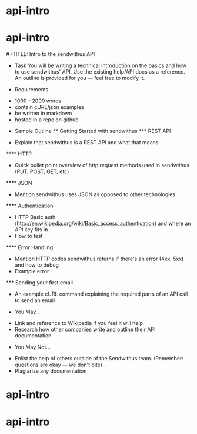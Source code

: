 # api-intro
# api-intro

#+TITLE: Intro to the sendwithus API

* Task
You will be writing a technical introduction on the basics and how to use sendwithus' API. Use the existing help/API docs as a reference. An outline is provided for you — feel free to modify it. 

* Requirements
- 1000 - 2000 words
- contain cURL/json examples
- be written in markdown
- hosted in a repo on github

* Sample Outline
** Getting Started with sendwithus
*** REST API
- Explain that sendwithus is a REST API and what that means

**** HTTP
- Quick bullet point overview of http request methods used in sendwithus (PUT, POST, GET, etc)

**** JSON
- Mention sendwithus uses JSON as opposed to other technologies

**** Authentication
- HTTP Basic auth (http://en.wikipedia.org/wiki/Basic_access_authentication) and where an API key fits in
- How to test

**** Error Handling
- Mention HTTP codes sendwithus returns if there's an error (4xx, 5xx) and how to debug
- Example error

*** Sending your first email
- An example cURL command explaining the required parts of an API call to send an email


* You May…
- Link and reference to Wikipedia if you feel it will help
- Research how other companies write and outline their API documentation

* You May Not…
- Enlist the help of others outside of the Sendwithus team. (Remember: questions are okay — we don't bite)
- Plagiarize any documentation
# api-intro
# api-intro
